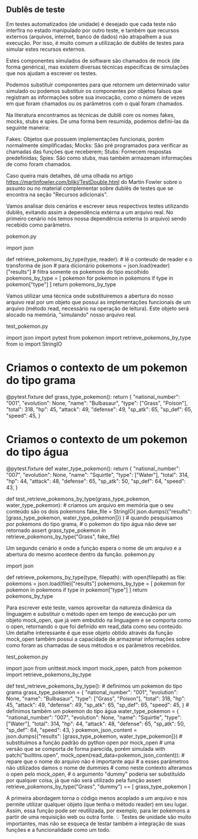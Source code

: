 ## Dublês de teste


Em testes automatizados (de unidade) é desejado que cada teste não interfira no estado manipulado por outro teste, e também que recursos externos (arquivos, internet, banco de dados) não atrapalhem a sua execução. Por isso, é muito comum a utilização de dublês de testes para simular estes recursos externos.

Estes componentes simulados de software são chamados de mock (de forma genérica), mas existem diversas técnicas específicas de simulações que nos ajudam a escrever os testes.

Podemos substituir componentes para que retornem um determinado valor simulado ou podemos substituir os componentes por objetos falsos que registram as informações sobre sua invocação, como o número de vezes em que foram chamados ou os parâmetros com o qual foram chamados.

Na literatura encontramos as técnicas de dublê com os nomes fakes, mocks, stubs e spies. De uma forma bem resumida, podemos defini-las da seguinte maneira:

Fakes: Objetos que possuem implementações funcionais, porém normalmente simplificadas;
Mocks: São pré programados para verificar as chamadas das funções que receberem;
Stubs: Fornecem respostas predefinidas;
Spies: São como stubs, mas também armazenam informações de como foram chamados.

Caso queira mais detalhes, dê uma olhada no artigo https://martinfowler.com/bliki/TestDouble.html do Martin Fowler sobre o assunto ou no material complementar sobre dublês de testes que se encontra na seção "Recursos adicionais".

Vamos analisar dois cenários e escrever seus respectivos testes utilizando dublês, evitando assim a dependência externa a um arquivo real.
No primeiro cenário nós temos nossa dependência externa (o arquivo) sendo recebido como parâmetro.

pokemon.py

import json


def retrieve_pokemons_by_type(type, reader):
    # lê o conteudo de reader e o transforma de json
    # para dicionário
    pokemons = json.load(reader)["results"]
    # filtra somente os pokemons do tipo escolhido
    pokemons_by_type = [
        pokemon for pokemon in pokemons if type in pokemon["type"]
    ]
    return pokemons_by_type

Vamos utilizar uma técnica onde substituiremos a abertura do nosso arquivo real por um objeto que possui as implementações funcionais de um arquivo (método read, necessário na operação de leitura). Este objeto será alocado na memória, "simulando" nosso arquivo real.

test_pokemon.py

import json
import pytest
from pokemon import retrieve_pokemons_by_type
from io import StringIO

# Criamos o contexto de um pokemon do tipo grama
@pytest.fixture
def grass_type_pokemon():
    return {
        "national_number": "001",
        "evolution": None,
        "name": "Bulbasaur",
        "type": ["Grass", "Poison"],
        "total": 318,
        "hp": 45,
        "attack": 49,
        "defense": 49,
        "sp_atk": 65,
        "sp_def": 65,
        "speed": 45,
    }


# Criamos o contexto de um pokemon do tipo água
@pytest.fixture
def water_type_pokemon():
    return {
        "national_number": "007",
        "evolution": None,
        "name": "Squirtle",
        "type": ["Water"],
        "total": 314,
        "hp": 44,
        "attack": 48,
        "defense": 65,
        "sp_atk": 50,
        "sp_def": 64,
        "speed": 43,
    }


def test_retrieve_pokemons_by_type(grass_type_pokemon, water_type_pokemon):
    # criamos um arquivo em memória que o seu conteúdo são os dois pokemons
    fake_file = StringIO(
        json.dumps({"results": [grass_type_pokemon, water_type_pokemon]})
    )
    # quando pesquisamos por pokemons do tipo grama,
    # o pokemon do tipo água não deve ser retornado
    assert grass_type_pokemon in retrieve_pokemons_by_type("Grass", fake_file)

Um segundo cenário é onde a função espera o nome de um arquivo e a abertura do mesmo acontece dentro da função.
pokemon.py

import json


def retrieve_pokemons_by_type(type, filepath):
    with open(filepath) as file:
        pokemons = json.load(file)["results"]
        pokemons_by_type = [
            pokemon for pokemon in pokemons if type in pokemon["type"]
        ]
        return pokemons_by_type

Para escrever este teste, vamos aproveitar da natureza dinâmica da linguagem e substituir o método open em tempo de execução por um objeto mock_open, que já vem embutido na linguagem e se comporta como o open, retornando o que foi definido em read_data como seu conteúdo. Um detalhe interessante é que esse objeto obtido através da função mock_open também possui a capacidade de armazenar informações sobre como foram as chamadas de seus métodos e os parâmetros recebidos.

test_pokemon.py

import json
from unittest.mock import mock_open, patch
from pokemon import retrieve_pokemons_by_type

def test_retrieve_pokemons_by_type():
    # definimos um pokemon do tipo grama
    grass_type_pokemon = {
        "national_number": "001",
        "evolution": None,
        "name": "Bulbasaur",
        "type": ["Grass", "Poison"],
        "total": 318,
        "hp": 45,
        "attack": 49,
        "defense": 49,
        "sp_atk": 65,
        "sp_def": 65,
        "speed": 45,
    }
    # definimos também um pokemon do tipo água
    water_type_pokemon = {
        "national_number": "007",
        "evolution": None,
        "name": "Squirtle",
        "type": ["Water"],
        "total": 314,
        "hp": 44,
        "attack": 48,
        "defense": 65,
        "sp_atk": 50,
        "sp_def": 64,
        "speed": 43,
    }
    pokemon_json_content = json.dumps({"results": [grass_type_pokemon, water_type_pokemon]})
    # substituímos a função padrão do python open por mock_open
    # uma versão que se comporta de forma parecida, porém simulada
    with patch("builtins.open", mock_open(read_data=pokemon_json_content)):
        # repare que o nome do arquivo não é importante aqui
        # a esses parâmetros não utilizados damos o nome de dummies
        # como neste contexto alteramos o open pelo mock_open,
        # o argumento "dummy" poderia ser substituído por qualquer coisa, já que não será utilizado pela função
        assert retrieve_pokemons_by_type("Grass", "dummy") == [
            grass_type_pokemon
        ]
        
A primeira abordagem torna o código menos acoplado a um arquivo e nos permite utilizar qualquer objeto (que tenha o método reader) em seu lugar. Assim, essa função pode ser reutilizada, por exemplo, para ler pokemons a partir de uma requisição web ou outra fonte.
💡 Testes de unidade são muito importantes, mas não se esqueça de testar também a integração de suas funções e a funcionalidade como um todo.

